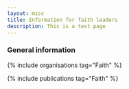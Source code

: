 ```yaml
---
layout: misc
title: Information for faith leaders
description: This is a test page
---
```


### General information

{% include organisations tag="Faith" %}

{% include publications tag="Faith" %}

